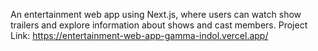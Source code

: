 An entertainment web app using Next.js, where users can watch show trailers and explore information about shows and cast members.
Project Link: https://entertainment-web-app-gamma-indol.vercel.app/
